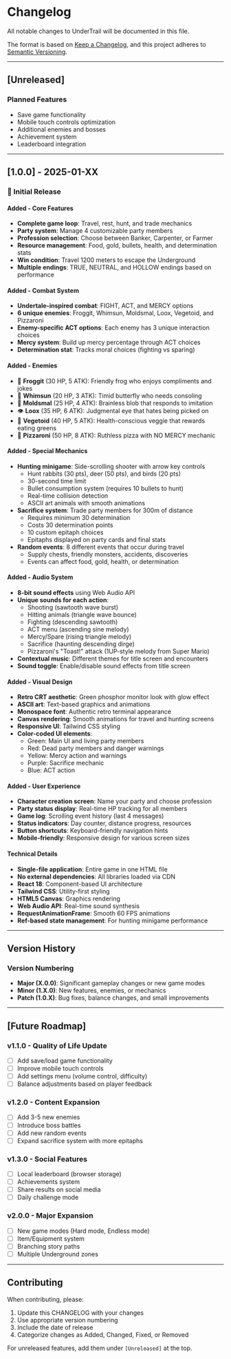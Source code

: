 # Changelog

All notable changes to UnderTrail will be documented in this file.

The format is based on [Keep a Changelog](https://keepachangelog.com/en/1.0.0/),
and this project adheres to [Semantic Versioning](https://semver.org/spec/v2.0.0.html).

---

## [Unreleased]

### Planned Features
- Save game functionality
- Mobile touch controls optimization
- Additional enemies and bosses
- Achievement system
- Leaderboard integration

---

## [1.0.0] - 2025-01-XX

### 🎉 Initial Release

#### Added - Core Features
- **Complete game loop**: Travel, rest, hunt, and trade mechanics
- **Party system**: Manage 4 customizable party members
- **Profession selection**: Choose between Banker, Carpenter, or Farmer
- **Resource management**: Food, gold, bullets, health, and determination stats
- **Win condition**: Travel 1200 meters to escape the Underground
- **Multiple endings**: TRUE, NEUTRAL, and HOLLOW endings based on performance

#### Added - Combat System
- **Undertale-inspired combat**: FIGHT, ACT, and MERCY options
- **6 unique enemies**: Froggit, Whimsun, Moldsmal, Loox, Vegetoid, and Pizzaroni
- **Enemy-specific ACT options**: Each enemy has 3 unique interaction choices
- **Mercy system**: Build up mercy percentage through ACT choices
- **Determination stat**: Tracks moral choices (fighting vs sparing)

#### Added - Enemies
- 🐸 **Froggit** (30 HP, 5 ATK): Friendly frog who enjoys compliments and jokes
- 🦋 **Whimsun** (20 HP, 3 ATK): Timid butterfly who needs consoling
- 👾 **Moldsmal** (25 HP, 4 ATK): Brainless blob that responds to imitation
- 👁️ **Loox** (35 HP, 6 ATK): Judgmental eye that hates being picked on
- 🥕 **Vegetoid** (40 HP, 5 ATK): Health-conscious veggie that rewards eating greens
- 🍕 **Pizzaroni** (50 HP, 8 ATK): Ruthless pizza with NO MERCY mechanic

#### Added - Special Mechanics
- **Hunting minigame**: Side-scrolling shooter with arrow key controls
  - Hunt rabbits (30 pts), deer (50 pts), and birds (20 pts)
  - 30-second time limit
  - Bullet consumption system (requires 10 bullets to hunt)
  - Real-time collision detection
  - ASCII art animals with smooth animations
- **Sacrifice system**: Trade party members for 300m of distance
  - Requires minimum 30 determination
  - Costs 30 determination points
  - 10 custom epitaph choices
  - Epitaphs displayed on party cards and final stats
- **Random events**: 8 different events that occur during travel
  - Supply chests, friendly monsters, accidents, discoveries
  - Events can affect food, gold, health, or determination

#### Added - Audio System
- **8-bit sound effects** using Web Audio API
- **Unique sounds for each action**:
  - Shooting (sawtooth wave burst)
  - Hitting animals (triangle wave bounce)
  - Fighting (descending sawtooth)
  - ACT menu (ascending sine melody)
  - Mercy/Spare (rising triangle melody)
  - Sacrifice (haunting descending dirge)
  - Pizzaroni's "Toast!" attack (1UP-style melody from Super Mario)
- **Contextual music**: Different themes for title screen and encounters
- **Sound toggle**: Enable/disable sound effects from title screen

#### Added - Visual Design
- **Retro CRT aesthetic**: Green phosphor monitor look with glow effect
- **ASCII art**: Text-based graphics and animations
- **Monospace font**: Authentic retro terminal appearance
- **Canvas rendering**: Smooth animations for travel and hunting screens
- **Responsive UI**: Tailwind CSS styling
- **Color-coded UI elements**:
  - Green: Main UI and living party members
  - Red: Dead party members and danger warnings
  - Yellow: Mercy action and warnings
  - Purple: Sacrifice mechanic
  - Blue: ACT action

#### Added - User Experience
- **Character creation screen**: Name your party and choose profession
- **Party status display**: Real-time HP tracking for all members
- **Game log**: Scrolling event history (last 4 messages)
- **Status indicators**: Day counter, distance progress, resources
- **Button shortcuts**: Keyboard-friendly navigation hints
- **Mobile-friendly**: Responsive design for various screen sizes

#### Technical Details
- **Single-file application**: Entire game in one HTML file
- **No external dependencies**: All libraries loaded via CDN
- **React 18**: Component-based UI architecture
- **Tailwind CSS**: Utility-first styling
- **HTML5 Canvas**: Graphics rendering
- **Web Audio API**: Real-time sound synthesis
- **RequestAnimationFrame**: Smooth 60 FPS animations
- **Ref-based state management**: For hunting minigame performance

---

## Version History

### Version Numbering
- **Major (X.0.0)**: Significant gameplay changes or new game modes
- **Minor (1.X.0)**: New features, enemies, or mechanics
- **Patch (1.0.X)**: Bug fixes, balance changes, and small improvements

---

## [Future Roadmap]

### v1.1.0 - Quality of Life Update
- [ ] Add save/load game functionality
- [ ] Improve mobile touch controls
- [ ] Add settings menu (volume control, difficulty)
- [ ] Balance adjustments based on player feedback

### v1.2.0 - Content Expansion
- [ ] Add 3-5 new enemies
- [ ] Introduce boss battles
- [ ] Add new random events
- [ ] Expand sacrifice system with more epitaphs

### v1.3.0 - Social Features
- [ ] Local leaderboard (browser storage)
- [ ] Achievements system
- [ ] Share results on social media
- [ ] Daily challenge mode

### v2.0.0 - Major Expansion
- [ ] New game modes (Hard mode, Endless mode)
- [ ] Item/Equipment system
- [ ] Branching story paths
- [ ] Multiple Underground zones

---

## Contributing

When contributing, please:
1. Update this CHANGELOG with your changes
2. Use appropriate version numbering
3. Include the date of release
4. Categorize changes as Added, Changed, Fixed, or Removed

For unreleased features, add them under `[Unreleased]` at the top.